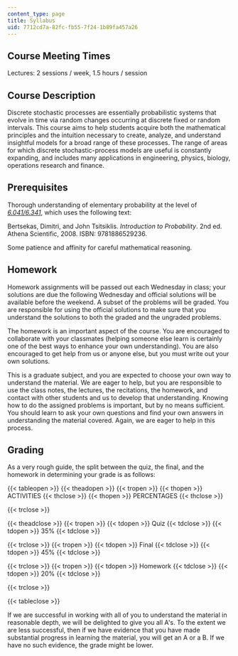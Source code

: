 ```yaml
---
content_type: page
title: Syllabus
uid: 7712cd7a-82fc-fb55-7f24-1b89fa457a26
---
```


Course Meeting Times
--------------------

Lectures: 2 sessions / week, 1.5 hours / session

Course Description
------------------

Discrete stochastic processes are essentially probabilistic systems that evolve in time via random changes occurring at discrete fixed or random intervals. This course aims to help students acquire both the mathematical principles and the intuition necessary to create, analyze, and understand insightful models for a broad range of these processes. The range of areas for which discrete stochastic-process models are useful is constantly expanding, and includes many applications in engineering, physics, biology, operations research and finance.

Prerequisites
-------------

Thorough understanding of elementary probability at the level of [_6.041/6.341_](/courses/6-041-probabilistic-systems-analysis-and-applied-probability-fall-2010), which uses the following text:

Bertsekas, Dimitri, and John Tsitsiklis. _Introduction to Probability_. 2nd ed. Athena Scientific, 2008. ISBN: 9781886529236.

Some patience and affinity for careful mathematical reasoning.

Homework
--------

Homework assignments will be passed out each Wednesday in class; your solutions are due the following Wednesday and official solutions will be available before the weekend. A subset of the problems will be graded. You are responsible for using the official solutions to make sure that you understand the solutions to both the graded and the ungraded problems.

The homework is an important aspect of the course. You are encouraged to collaborate with your classmates (helping someone else learn is certainly one of the best ways to enhance your own understanding). You are also encouraged to get help from us or anyone else, but you must write out your own solutions.

This is a graduate subject, and you are expected to choose your own way to understand the material. We are eager to help, but you are responsible to use the class notes, the lectures, the recitations, the homework, and contact with other students and us to develop that understanding. Knowing how to do the assigned problems is important, but by no means sufficient. You should learn to ask your own questions and find your own answers in understanding the material covered. Again, we are eager to help in this process.

Grading
-------

As a very rough guide, the split between the quiz, the final, and the homework in determining your grade is as follows:

{{< tableopen >}}
{{< theadopen >}}
{{< tropen >}}
{{< thopen >}}
ACTIVITIES
{{< thclose >}}
{{< thopen >}}
PERCENTAGES
{{< thclose >}}

{{< trclose >}}

{{< theadclose >}}
{{< tropen >}}
{{< tdopen >}}
Quiz
{{< tdclose >}}
{{< tdopen >}}
35%
{{< tdclose >}}

{{< trclose >}}
{{< tropen >}}
{{< tdopen >}}
Final
{{< tdclose >}}
{{< tdopen >}}
45%
{{< tdclose >}}

{{< trclose >}}
{{< tropen >}}
{{< tdopen >}}
Homework
{{< tdclose >}}
{{< tdopen >}}
20%
{{< tdclose >}}

{{< trclose >}}

{{< tableclose >}}

If we are successful in working with all of you to understand the material in reasonable depth, we will be delighted to give you all A's. To the extent we are less successful, then if we have evidence that you have made substantial progress in learning the material, you will get an A or a B. If we have no such evidence, the grade might be lower.